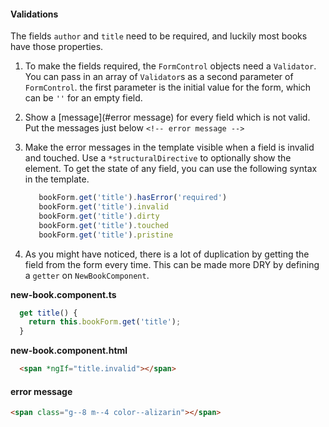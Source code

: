 #### Validations
The fields `author` and `title` need to be required, and luckily most books have those properties.

1. To make the fields required, the `FormControl` objects need a `Validator`. You can pass in an array of `Validator`s as a second parameter of `FormControl`.
    the first parameter is the initial value for the form, which can be `''` for an empty field.

2. Show a [message](#error message) for every field which is not valid. Put the messages just below `<!-- error message -->`
  
3. Make the error messages in the template visible when a field is invalid and touched. Use a `*structuralDirective` to optionally show the element.
    To get the state of any field, you can use the following syntax in the template.
    ```javascript
       bookForm.get('title').hasError('required')
       bookForm.get('title').invalid
       bookForm.get('title').dirty
       bookForm.get('title').touched
       bookForm.get('title').pristine
    ```

4. As you might have noticed, there is a lot of duplication by getting the field from the form every time. This can be made more DRY by defining a `getter` on `NewBookComponent`.

  **new-book.component.ts**
  ```javascript
    get title() {
      return this.bookForm.get('title');
    }
  ```
   **new-book.component.html**
  ```html
    <span *ngIf="title.invalid"></span>
  ```

#### error message
```html
<span class="g--8 m--4 color--alizarin"></span>
```
